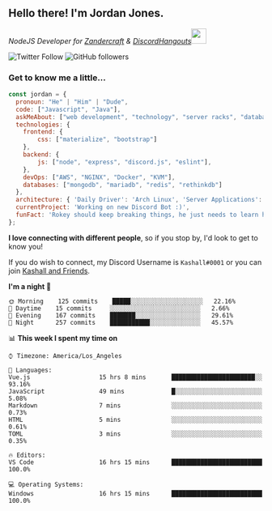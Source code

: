 <h2> Hello there! I'm Jordan Jones.</h2>
<p><em>NodeJS Developer for <a href="https://github.com/Zandercraft">Zandercraft</a> & <a href="https://github.com/DiscordHangouts">DiscordHangouts</a><img src="https://media.giphy.com/media/WUlplcMpOCEmTGBtBW/giphy.gif" width="30"></em></p>

![Twitter Follow](https://img.shields.io/twitter/follow/kashalls?label=Follow)
![GitHub followers](https://img.shields.io/github/followers/kashalls?label=Follow&style=social)

### Get to know me a little...

```javascript
const jordan = {
  pronoun: "He" | "Him" | "Dude",
  code: ["Javascript", "Java"],
  askMeAbout: ["web development", "technology", "server racks", "databases"],
  technologies: {
    frontend: {
        css: ["materialize", "bootstrap"]
    },
    backend: {
        js: ["node", "express", "discord.js", "eslint"],
    },
    devOps: ["AWS", "NGINX", "Docker", "KVM"],
    databases: ["mongodb", "mariadb", "redis", "rethinkdb"]
  },
  architecture: { 'Daily Driver': 'Arch Linux', 'Server Applications': 'Ubuntu Focal' },
  currentProject: 'Working on new Discord Bot :)',
  funFact: 'Rokey should keep breaking things, he just needs to learn how to fix them.'
};
```

<b>I love connecting with different people</b>, so if you stop by, I'd look to get to know you!

If you do wish to connect, my Discord Username is `Kashall#0001` or you can join <a href="https://discord.gg/Xv7WKN">Kashall and Friends</a>.

<!--START_SECTION:waka-->
**I'm a night 🦉** 

```text
🌞 Morning    125 commits    █████░░░░░░░░░░░░░░░░░░░░   22.16% 
🌆 Daytime    15 commits     ░░░░░░░░░░░░░░░░░░░░░░░░░   2.66% 
🌃 Evening    167 commits    ███████░░░░░░░░░░░░░░░░░░   29.61% 
🌙 Night      257 commits    ███████████░░░░░░░░░░░░░░   45.57%

```


📊 **This week I spent my time on** 

```text
⌚︎ Timezone: America/Los_Angeles

💬 Languages: 
Vue.js                   15 hrs 8 mins       ███████████████████████░░   93.16% 
JavaScript               49 mins             █░░░░░░░░░░░░░░░░░░░░░░░░   5.08% 
Markdown                 7 mins              ░░░░░░░░░░░░░░░░░░░░░░░░░   0.73% 
HTML                     5 mins              ░░░░░░░░░░░░░░░░░░░░░░░░░   0.61% 
TOML                     3 mins              ░░░░░░░░░░░░░░░░░░░░░░░░░   0.35%

🔥 Editors: 
VS Code                  16 hrs 15 mins      █████████████████████████   100.0%

💻 Operating Systems: 
Windows                  16 hrs 15 mins      █████████████████████████   100.0%

```


<!--END_SECTION:waka-->

